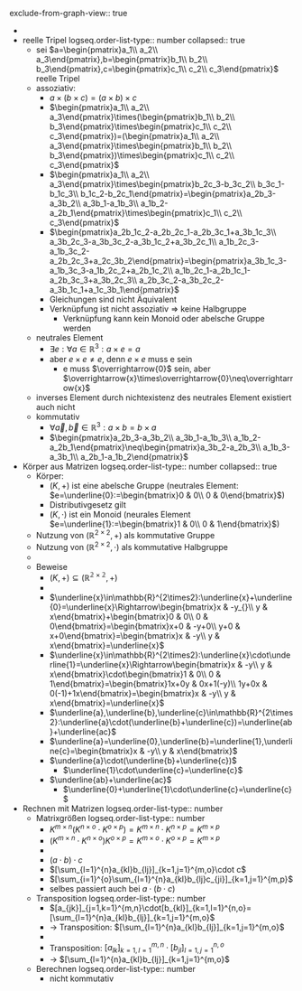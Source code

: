 exclude-from-graph-view:: true

-
- reelle Tripel
  logseq.order-list-type:: number
  collapsed:: true
	- sei $a=\begin{pmatrix}a_1\\ a_2\\ a_3\end{pmatrix},b=\begin{pmatrix}b_1\\ b_2\\ b_3\end{pmatrix},c=\begin{pmatrix}c_1\\ c_2\\ c_3\end{pmatrix}$ reelle Tripel
	- assoziativ:
		- $a\times(b\times c)=(a\times b)\times c$
		- $\begin{pmatrix}a_1\\ a_2\\ a_3\end{pmatrix}\times(\begin{pmatrix}b_1\\ b_2\\ b_3\end{pmatrix}\times\begin{pmatrix}c_1\\ c_2\\ c_3\end{pmatrix})=(\begin{pmatrix}a_1\\ a_2\\ a_3\end{pmatrix}\times\begin{pmatrix}b_1\\ b_2\\ b_3\end{pmatrix})\times\begin{pmatrix}c_1\\ c_2\\ c_3\end{pmatrix}$
		- $\begin{pmatrix}a_1\\ a_2\\ a_3\end{pmatrix}\times\begin{pmatrix}b_2c_3-b_3c_2\\ b_3c_1-b_1c_3\\ b_1c_2-b_2c_1\end{pmatrix}=\begin{pmatrix}a_2b_3-a_3b_2\\ a_3b_1-a_1b_3\\ a_1b_2-a_2b_1\end{pmatrix}\times\begin{pmatrix}c_1\\ c_2\\ c_3\end{pmatrix}$
		- $\begin{pmatrix}a_2b_1c_2-a_2b_2c_1-a_2b_3c_1+a_3b_1c_3\\ a_3b_2c_3-a_3b_3c_2-a_3b_1c_2+a_3b_2c_1\\ a_1b_2c_3-a_1b_3c_2-a_2b_2c_3+a_2c_3b_2\end{pmatrix}=\begin{pmatrix}a_3b_1c_3-a_1b_3c_3-a_1b_2c_2+a_2b_1c_2\\ a_1b_2c_1-a_2b_1c_1-a_2b_3c_3+a_3b_2c_3\\ a_2b_3c_2-a_3b_2c_2-a_3b_1c_1+a_1c_3b_1\end{pmatrix}$
		- Gleichungen sind nicht Äquivalent
		- Verknüpfung ist nicht assoziativ => keine Halbgruppe
			- Verknüpfung kann kein Monoid oder abelsche Gruppe werden
	- neutrales Element
		- $\exists e:\forall a\in\mathbb{R}^3:a\times e=a$
		- aber $e\times e\neq e$, denn $e\times e$ muss e sein
			- e muss $\overrightarrow{0}$ sein, aber $\overrightarrow{x}\times\overrightarrow{0}\neq\overrightarrow{x}$
	- inverses Element durch nichtexistenz des neutrales Element existiert auch nicht
	- kommutativ
		- $\forall\overrightarrow{a},\overrightarrow{b}\in\mathbb{R}^3:a\times b=b\times a$
		- $\begin{pmatrix}a_2b_3-a_3b_2\\ a_3b_1-a_1b_3\\ a_1b_2-a_2b_1\end{pmatrix}\neq\begin{pmatrix}a_3b_2-a_2b_3\\ a_1b_3-a_3b_1\\ a_2b_1-a_1b_2\end{pmatrix}$
- Körper aus Matrizen
  logseq.order-list-type:: number
  collapsed:: true
	- Körper:
		- $(K,+)$ ist eine abelsche Gruppe (neutrales Element: $e=\underline{0}:=\begin{bmatrix}0 & 0\\ 0 & 0\end{bmatrix}$)
		- Distributivgesetz gilt
		- $(K,\cdot)$ ist ein Monoid (neurales Element $e=\underline{1}:=\begin{bmatrix}1 & 0\\ 0 & 1\end{bmatrix}$)
	- Nutzung von $(\mathbb{R}^{2\times2},+)$ als kommutative Gruppe
	- Nutzung von $(\mathbb{R}^{2\times2},\cdot)$ als kommutative Halbgruppe
	-
	- Beweise
		- $(K,+)\subseteq(\mathbb{R^{2\times2}},+)$
		-
		- $\underline{x}\in\mathbb{R}^{2\times2}:\underline{x}+\underline{0}=\underline{x}\Rightarrow\begin{bmatrix}x & -y_{}\\ y & x\end{bmatrix}+\begin{bmatrix}0 & 0\\ 0 & 0\end{bmatrix}=\begin{bmatrix}x+0 & -y+0\\ y+0 & x+0\end{bmatrix}=\begin{bmatrix}x & -y\\ y & x\end{bmatrix}=\underline{x}$
		- $\underline{x}\in\mathbb{R}^{2\times2}:\underline{x}\cdot\underline{1}=\underline{x}\Rightarrow\begin{bmatrix}x & -y\\ y & x\end{bmatrix}\cdot\begin{bmatrix}1 & 0\\ 0 & 1\end{bmatrix}=\begin{bmatrix}1x+0y & 0x+1(-y)\\ 1y+0x & 0(-1)+1x\end{bmatrix}=\begin{bmatrix}x & -y\\ y & x\end{bmatrix}=\underline{x}$
		- $\underline{a},\underline{b},\underline{c}\in\mathbb{R}^{2\times2}:\underline{a}\cdot(\underline{b}+\underline{c})=\underline{ab}+\underline{ac}$
		- $\underline{a}=\underline{0},\underline{b}=\underline{1},\underline{c}=\begin{bmatrix}x & -y\\ y & x\end{bmatrix}$
		- $\underline{a}\cdot(\underline{b}+\underline{c})$
			- $\underline{1}\cdot\underline{c}=\underline{c}$
		- $\underline{ab}+\underline{ac}$
			- $\underline{0}+\underline{1}\cdot\underline{c}=\underline{c}$
- Rechnen mit Matrizen
  logseq.order-list-type:: number
	- Matrixgrößen
	  logseq.order-list-type:: number
		- $K^{m\times n}(K^{n\times o}\cdot K^{o\times p})=K^{m\times n}\cdot K^{n\times p}=K^{m\times p}$
		- $(K^{m\times n}\cdot K^{n\times o})K^{o\times p}=K^{m\times o}\cdot K^{o\times p}=K^{m\times p}$
		-
		- $(a\cdot b)\cdot c$
		- $[\sum_{l=1}^{n}a_{kl}b_{lj}]_{k=1,j=1}^{m,o}\cdot c$
		- $[\sum_{i=1}^{o}\sum_{l=1}^{n}a_{kl}b_{lj}c_{ji}]_{k=1,j=1}^{m,p}$
		- selbes passiert auch bei $a\cdot(b\cdot c)$
	- Transposition
	  logseq.order-list-type:: number
		- $[a_{jk}]_{j=1,k=1}^{m,n}\cdot[b_{kl}]_{k=1,l=1}^{n,o}=[\sum_{l=1}^{n}a_{kl}b_{lj}]_{k=1,j=1}^{m,o}$
		- -> Transposition: $[\sum_{l=1}^{n}a_{kl}b_{lj}]_{k=1,j=1}^{m,o}$
		-
		- Transposition: $[a_{lk}]_{k=1,l=1}^{m,n}\cdot[b_{jl}]_{l=1,j=1}^{n,o}$
		- -> $[\sum_{l=1}^{n}a_{kl}b_{lj}]_{k=1,j=1}^{m,o}$
	- Berechnen
	  logseq.order-list-type:: number
		- nicht kommutativ